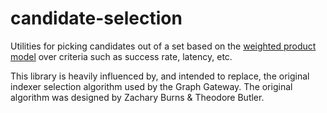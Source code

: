 # candidate-selection

Utilities for picking candidates out of a set based on the [weighted product model](https://en.wikipedia.org/wiki/Weighted_product_model) over criteria such as success rate, latency, etc.

This library is heavily influenced by, and intended to replace, the original indexer selection algorithm used by the Graph Gateway. The original algorithm was designed by Zachary Burns & Theodore Butler.
